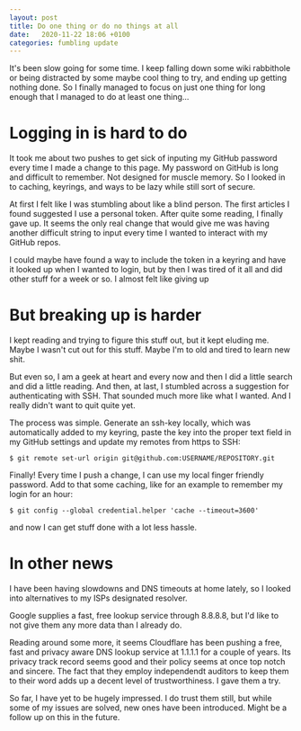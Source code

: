 ```yaml
---
layout: post
title: Do one thing or do no things at all
date:   2020-11-22 18:06 +0100
categories: fumbling update 
---
```

It's been slow going for some time. I keep falling down some wiki rabbithole or being distracted by some maybe cool thing to try, and ending up getting nothing done. So I finally managed to focus on just one thing for long enough that I managed to do at least one thing...
# Logging in is hard to do
It took me about two pushes to get sick of inputing my GitHub password every time I made a change to this page. My password on GitHub is long and  difficult to remember. Not designed for muscle memory. So I looked in to caching, keyrings, and ways to be lazy while still sort of secure. 

At first I felt like I was stumbling about like a blind person. The first articles I found suggested I use a personal token. After quite some reading, I finally gave up. It seems the only real change that would give me was having another difficult string to input every time I wanted to interact with my GitHub repos.

I could maybe have found a way to include the token in a keyring and have it looked up when I wanted to login, but by then I was tired of it all and did other stuff for a week or so. I almost felt like giving up

# But breaking up is harder
I kept reading and trying to figure this stuff out, but it kept eluding me. Maybe I wasn't cut out for this stuff. Maybe I'm to old and tired to learn new shit.

But even so, I am a geek at heart and every now and then I did a little search and did a little reading. And then, at last, I stumbled across a suggestion for authenticating with SSH. That sounded much more like what I wanted. And I really didn't want to quit quite yet.

The process was simple. Generate an ssh-key locally, which was automatically added to my keyring, paste the key into the proper text field in my GitHub settings and update my remotes from https to SSH:

    $ git remote set-url origin git@github.com:USERNAME/REPOSITORY.git
    
Finally! Every time I push a change, I can use my local finger friendly password. Add to that some caching, like for an example to remember my login for an hour:

    $ git config --global credential.helper 'cache --timeout=3600'

and now I can get stuff done with a lot less hassle.

# In other news
I have been having slowdowns and DNS timeouts at home lately, so I looked into alternatives to my ISPs designated resolver.

Google supplies a fast, free lookup service through 8.8.8.8, but I'd like to not give them any more data than I already do.

Reading around some more, it seems Cloudflare has been pushing a free, fast and privacy aware DNS lookup service at 1.1.1.1 for a couple of years. Its privacy track record seems good and their policy seems at once top notch and sincere. The fact that they employ independendt auditors to keep them to their word adds up a decent level of trustworthiness. I gave them a try.

So far, I have yet to be hugely impressed. I do trust them still, but while some of my issues are solved, new ones have been introduced. Might be  a follow up on this in the future.


